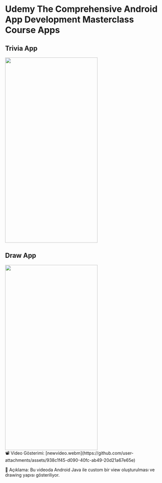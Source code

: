 # Udemy **The Comprehensive Android App Development Masterclass** Course Apps

<h2>Trivia App</h2>
<img style="width:300px; height:600px" src="https://github.com/user-attachments/assets/46fdb607-68b8-46bd-a6f8-2659ef33c6a2"/>

<h2>Draw App</h2>
<img  style="width:300px; height:600px" src="https://github.com/user-attachments/assets/26d8b039-a35c-45d2-96aa-d16c0e553f15"/>
<br>
📽️ Video Gösterimi:
[newvideo.webm](https://github.com/user-attachments/assets/938c1f45-d090-40fc-ab49-20d21a67e65e)

🎯 Açıklama:
Bu videoda Android Java ile custom bir view oluşturulması ve drawing yapısı gösteriliyor.
